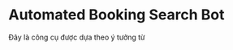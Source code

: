 <h1>Automated Booking Search Bot</h1>
<p>Đây là công cụ được dựa theo ý tưởng từ <a herf="https://www.youtube.com/@jimshapedcoding"></a></p>
